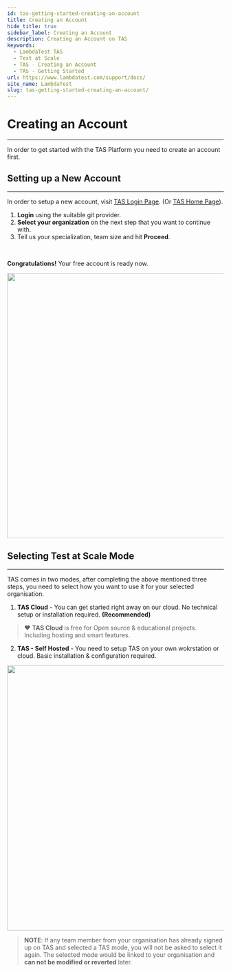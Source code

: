 ```yaml
---
id: tas-getting-started-creating-an-account
title: Creating an Account
hide_title: true
sidebar_label: Creating an Account
description: Creating an Account on TAS
keywords:
  - LambdaTest TAS
  - Test at Scale
  - TAS - Creating an Account
  - TAS - Getting Started
url: https://www.lambdatest.com/support/docs/
site_name: LambdaTest
slug: tas-getting-started-creating-an-account/
---
```


# Creating an Account
***
In order to get started with the TAS Platform you need to create an account first. 

##  Setting up a New Account
***
In order to setup a new account, visit [TAS Login Page](https://tas.lambdatest.com/login/). (Or [TAS Home Page](https://tas.lambdatest.com/)). 
1. **Login** using the suitable git provider.
2. **Select your organization** on the next step that you want to continue with.
3. Tell us your specialization, team size and hit **Proceed**.
<br/>

**Congratulations!** Your free account is ready now.
<p align="center">
<img loading="lazy" src={require('../assets/images/tas/getting-started/signup_gi.gif').default} alt="Signup with TAS" width="1340" height="617" className="doc_img"/>
</p>

## Selecting Test at Scale Mode
***

​TAS comes in two modes, after completing the above mentioned three steps, you need to select how you want to use it for your selected organisation. 

1. **TAS Cloud** - You can get started right away on our cloud. No technical setup or installation required. **(Recommended)**
> ❤️ **TAS Cloud** is free for Open source & educational projects. Including hosting and smart features.

2. **TAS - Self Hosted** - You need to setup TAS on your own wokrstation or cloud. Basic installation & configuration required.

<p align="center">
<img loading="lazy" src={require('../assets/images/tas/getting-started/tas_mode.gif').default} alt="Signup with TAS" width="1340" height="617" className="doc_img"/>
</p>

> **NOTE**:  If any team member from your organisation has already signed up on TAS and selected a TAS mode, you will not be asked to select it again. The selected mode would be linked to your organisation and **can not be modified or reverted** later.
